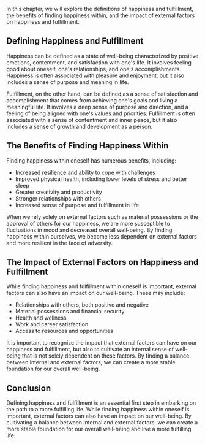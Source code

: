 
In this chapter, we will explore the definitions of happiness and fulfillment, the benefits of finding happiness within, and the impact of external factors on happiness and fulfillment.

Defining Happiness and Fulfillment
----------------------------------

Happiness can be defined as a state of well-being characterized by positive emotions, contentment, and satisfaction with one's life. It involves feeling good about oneself, one's relationships, and one's accomplishments. Happiness is often associated with pleasure and enjoyment, but it also includes a sense of purpose and meaning in life.

Fulfillment, on the other hand, can be defined as a sense of satisfaction and accomplishment that comes from achieving one's goals and living a meaningful life. It involves a deep sense of purpose and direction, and a feeling of being aligned with one's values and priorities. Fulfillment is often associated with a sense of contentment and inner peace, but it also includes a sense of growth and development as a person.

The Benefits of Finding Happiness Within
----------------------------------------

Finding happiness within oneself has numerous benefits, including:

* Increased resilience and ability to cope with challenges
* Improved physical health, including lower levels of stress and better sleep
* Greater creativity and productivity
* Stronger relationships with others
* Increased sense of purpose and fulfillment in life

When we rely solely on external factors such as material possessions or the approval of others for our happiness, we are more susceptible to fluctuations in mood and decreased overall well-being. By finding happiness within ourselves, we become less dependent on external factors and more resilient in the face of adversity.

The Impact of External Factors on Happiness and Fulfillment
-----------------------------------------------------------

While finding happiness and fulfillment within oneself is important, external factors can also have an impact on our well-being. These may include:

* Relationships with others, both positive and negative
* Material possessions and financial security
* Health and wellness
* Work and career satisfaction
* Access to resources and opportunities

It is important to recognize the impact that external factors can have on our happiness and fulfillment, but also to cultivate an internal sense of well-being that is not solely dependent on these factors. By finding a balance between internal and external factors, we can create a more stable foundation for our overall well-being.

Conclusion
----------

Defining happiness and fulfillment is an essential first step in embarking on the path to a more fulfilling life. While finding happiness within oneself is important, external factors can also have an impact on our well-being. By cultivating a balance between internal and external factors, we can create a more stable foundation for our overall well-being and live a more fulfilling life.
